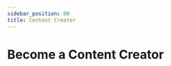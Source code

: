 ```yaml
---
sidebar_position: 00
title: Content Creator
---
```

# Become a Content Creator
<!-- TODO: This page will contain an Introduction to the Creator Learning Site. -->
